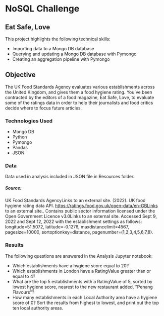 # NoSQL Challenge
## Eat Safe, Love
This project highlights the following technical skills:
* Importing data to a Mongo DB database
* Querying and updating a Mongo DB database with Pymongo
* Creating an aggregation pipeline with Pymongo

## Objective
The UK Food Standards Agency evaluates various establishments across the United Kingdom, and gives them a food hygiene rating. You've been contracted by the editors of a food magazine, Eat Safe, Love, to evaluate some of the ratings data in order to help their journalists and food critics decide where to focus future articles.

### Technologies Used
* Mongo DB
* Python
* Pymongo
* Pandas
* JSON

### Data
Data used in analysis included in JSON file in Resources folder. 
##### Source: 
UK Food Standards AgencyLinks to an external site. (2022). UK food hygiene rating data API. https://ratings.food.gov.uk/open-data/en-GBLinks to an external site.. Contains public sector information licensed under the Open Government Licence v3.0Links to an external site.
Accessed Sept 9, 2022 and Sept 12, 2022 with the establishment settings as follows: longitude=51.5072, latitude=-0.1276, maxdistancelimit=4567, pagesize=10000, sortoptionkey=distance, pagenumber=(1,2,3,4,5,6,7,8).

### Results
The following questions are answered in the Analysis Jupyter notebook:
* Which establishments have a hygiene score equal to 20?
* Which establishments in London have a RatingValue greater than or equal to 4?
* What are the top 5 establishments with a RatingValue of 5, sorted by lowest hygiene score, nearest to the new restaurant added, "Penang Flavours"?
* How many establishments in each Local Authority area have a hygiene score of 0? Sort the results from highest to lowest, and print out the top ten local authority areas.
